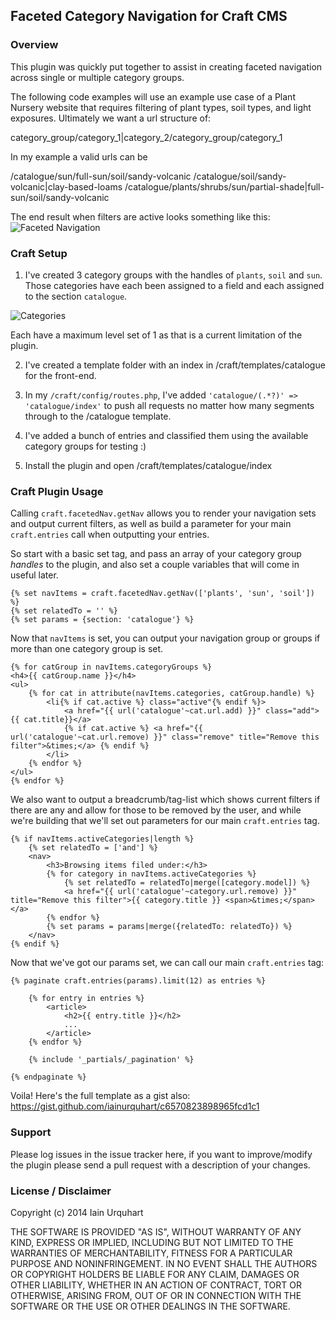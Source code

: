 ## Faceted Category Navigation for Craft CMS

### Overview

This plugin was quickly put together to assist in creating faceted navigation across single or multiple category groups.

The following code examples will use an example use case of a Plant Nursery website that requires filtering of plant types, soil types, and light exposures. Ultimately we want a url structure of:

category_group/category_1|category_2/category_group/category_1

In my example a valid urls can be 

/catalogue/sun/full-sun/soil/sandy-volcanic
/catalogue/soil/sandy-volcanic|clay-based-loams
/catalogue/plants/shrubs/sun/partial-shade|full-sun/soil/sandy-volcanic

The end result when filters are active looks something like this:
![Faceted Navigation](https://s3.amazonaws.com/f.cl.ly/items/2N03250d202f0k1s3z2e/Image%202014-12-19%20at%204.30.09%20pm.png)

### Craft Setup

1. I've created 3 category groups with the handles of `plants`, `soil` and `sun`. Those categories have each been assigned to a field and each assigned to the section `catalogue`. 

![Categories](https://s3.amazonaws.com/f.cl.ly/items/3J120w0E3p301I1D2p0q/Image%202014-12-19%20at%2010.22.12%20pm.png)

Each have a maximum level set of 1 as that is a current limitation of the plugin.

2. I've created a template folder with an index in /craft/templates/catalogue for the front-end.

3. In my `/craft/config/routes.php`, I've added `'catalogue/(.*?)' => 'catalogue/index'` to push all requests no matter how many segments through to the /catalogue template.

4. I've added a bunch of entries and classified them using the available category groups for testing :)

5. Install the plugin and open /craft/templates/catalogue/index

### Craft Plugin Usage

Calling `craft.facetedNav.getNav` allows you to render your navigation sets and output current filters, as well as build a parameter for your main `craft.entries` call when outputting your entries. 

So start with a basic set tag, and pass an array of your category group *handles* to the plugin, and also set a couple variables that will come in useful later.

	{% set navItems = craft.facetedNav.getNav(['plants', 'sun', 'soil']) %}
	{% set relatedTo = '' %}
	{% set params = {section: 'catalogue'} %}

Now that `navItems` is set, you can output your navigation group or groups if more than one category group is set.

	{% for catGroup in navItems.categoryGroups %}
	<h4>{{ catGroup.name }}</h4>
	<ul>
		{% for cat in attribute(navItems.categories, catGroup.handle) %}
			<li{% if cat.active %} class="active"{% endif %}>
				<a href="{{ url('catalogue'~cat.url.add) }}" class="add">{{ cat.title}}</a>
				{% if cat.active %} <a href="{{ url('catalogue'~cat.url.remove) }}" class="remove" title="Remove this filter">&times;</a> {% endif %}
			</li>
		{% endfor %}
	</ul>
	{% endfor %}

We also want to output a breadcrumb/tag-list which shows current filters if there are any and allow for those to be removed by the user, and while we're building that we'll set out parameters for our main `craft.entries` tag.

	{% if navItems.activeCategories|length %}
		{% set relatedTo = ['and'] %}
		<nav>
			<h3>Browsing items filed under:</h3>
			{% for category in navItems.activeCategories %}
				{% set relatedTo = relatedTo|merge([category.model]) %}
				<a href="{{ url('catalogue'~category.url.remove) }}" title="Remove this filter">{{ category.title }} <span>&times;</span></a>
			{% endfor %}
			{% set params = params|merge({relatedTo: relatedTo}) %}
		</nav>
	{% endif %}


Now that we've got our params set, we can call our main `craft.entries` tag:

	{% paginate craft.entries(params).limit(12) as entries %}

		{% for entry in entries %}
			<article>
				<h2>{{ entry.title }}</h2>
				...
			</article>
		{% endfor %}

		{% include '_partials/_pagination' %}

	{% endpaginate %}

Voila! Here's the full template as a gist also: https://gist.github.com/iainurquhart/c6570823898965fcd1c1

### Support

Please log issues in the issue tracker here, if you want to improve/modify the plugin please send a pull request with a description of your changes.

### License / Disclaimer

Copyright (c) 2014 Iain Urquhart

THE SOFTWARE IS PROVIDED "AS IS", WITHOUT WARRANTY OF ANY KIND, EXPRESS OR
IMPLIED, INCLUDING BUT NOT LIMITED TO THE WARRANTIES OF MERCHANTABILITY,
FITNESS FOR A PARTICULAR PURPOSE AND NONINFRINGEMENT. IN NO EVENT SHALL THE
AUTHORS OR COPYRIGHT HOLDERS BE LIABLE FOR ANY CLAIM, DAMAGES OR OTHER
LIABILITY, WHETHER IN AN ACTION OF CONTRACT, TORT OR OTHERWISE, ARISING FROM,
OUT OF OR IN CONNECTION WITH THE SOFTWARE OR THE USE OR OTHER DEALINGS IN
THE SOFTWARE.
